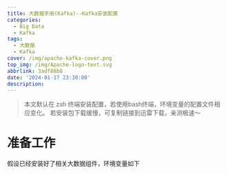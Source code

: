 ```yaml
---
title: 大数据手册(Kafka)--Kafka安装配置
categories:
  - Big Data
  - Kafka
tags:
  - 大数据
  - Kafka
cover: /img/apache-kafka-cover.png
top_img: /img/Apache-logo-text.svg
abbrlink: 3adf88b8
date: '2024-01-17 23:30:00'
description:
---
```


> 本文默认在 zsh 终端安装配置，若使用bash终端，环境变量的配置文件相应变化。
> 若安装包下载缓慢，可复制链接到迅雷下载，亲测极速～

# 准备工作

假设已经安装好了相关大数据组件，环境变量如下

